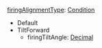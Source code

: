 
[firingAlignmentType](EntrenchmentfiringAlignmentType.md): [Condition](Condition.md)
  * Default
  * TiltForward
    * firingTiltAngle: [Decimal](Decimal.md)